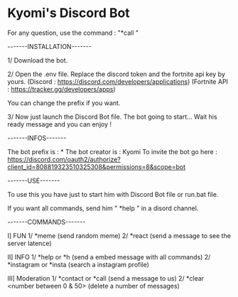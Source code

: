 # Kyomi's Discord Bot

For any question, use the command : "*call <your question>"

-------INSTALLATION-------

1/ Download the bot.

2/ Open the .env file.
   Replace the discord token and the fortnite api key by yours.
        (Discord : https://discord.com/developers/applications)
        (Fortnite API : https://tracker.gg/developers/apps)

   You can change the prefix if you want.

3/ Now just launch the Discord Bot file.
   The bot going to start...
   Wait his ready message and you can enjoy !


-------INFOS-------

The bot prefix is : *
The bot creator is : Kyomi
To invite the bot go here : https://discord.com/oauth2/authorize?client_id=808819323510325308&permissions=8&scope=bot


-------USE-------

To use this you have just to start him with Discord Bot file or run.bat file.

If you want all commands, send him " *help " in a disord channel.


-------COMMANDS-------

 I] FUN
   1/ *meme (send random meme)
   2/ *react (send a message to see the server latence)

 II] INFO
   1/ *help or *h (send a embed message with all commands)
   2/ *instagram or *insta <username> (search a instagram profile)

 III] Moderation
   1/ *contact or *call <your message> (send a message to us)
   2/ *clear <number between 0 & 50> (delete a number of messages)
   